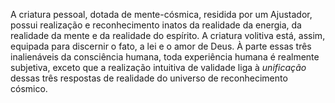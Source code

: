 ﻿ A criatura pessoal, dotada de mente-cósmica, residida por um Ajustador, possui realização e reconhecimento inatos da realidade da energia, da realidade da mente e da realidade do espírito. A criatura volitiva está, assim, equipada para discernir o fato, a lei e o amor de Deus. À parte essas três  inalienáveis da consciência humana, toda experiência humana é realmente subjetiva, exceto  que a realização intuitiva de validade liga à <I>unificação</I> dessas três respostas de realidade do universo de reconhecimento cósmico.